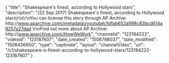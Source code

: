{
    "title": "Shakespeare's finest, according to Hollywood stars",
    "description": "(22 Sep 2017) Shakespeare's finest, according to Hollywood stars\r\n\r\nYou can license this story through AP Archive: http:\/\/www.aparchive.com\/metadata\/youtube\/fdfab652a998c83bcd614a9257a27dad \r\nFind out more about AP Archive: http:\/\/www.aparchive.com\/HowWeWork",
    "channelid": "123184222",
    "videoid": "123187607",
    "date_created": "1506788037",
    "date_modified": "1508436650",
    "type": "captivate",
    "layout": "channelVideo",
    "url": "\/c1\/shakespeare-s-finest-according-to-hollywood-stars\/123184222-123187607"
}